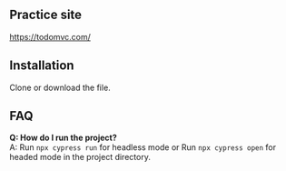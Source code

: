## Practice site
https://todomvc.com/

## Installation
Clone or download the file.

## FAQ
**Q: How do I run the project?**  
A: Run `npx cypress run` for headless mode or Run `npx cypress open` for headed mode in the project directory.
